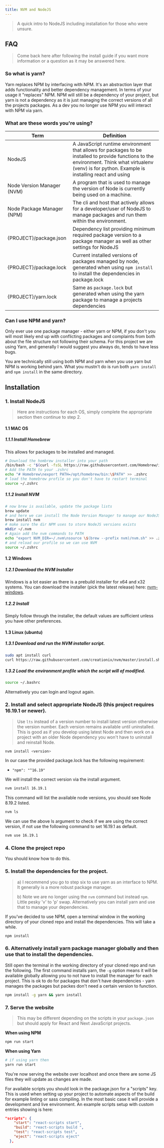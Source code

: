 ```yaml
---
title: NVM and NodeJS
---
```


> A quick intro to NodeJS including installation for those who were unsure.

## FAQ

> Come back here after following the install guide if you want more information or a question as it may be answered here.

### So what is yarn?

Yarn replaces NPM by interfacing with NPM. It's an abstraction layer that adds functionality and better dependency management.  In terms of your usage it "replaces" NPM. NPM will still be a dependency of your project, but yarn is not a dependency as it is just managing the correct versions of all the projects packages. As a dev you no longer use NPM you will interact with NPM via yarn.

### What are these words you're using?

| Term                       | Definition                                                   |
| -------------------------- | ------------------------------------------------------------ |
| NodeJS                     | A JavaScript runtime environment that allows for packages to be installed to provide functions to the environment. Think what virtualenv (venv) is for python. Example is installing react and using |
| Node Version Manager (NVM) | A program that is used to manage the version of Node is currently being used on a machine. |
| Node Package Manager (NPM) | The cli and host that actively allows for a developer/user of NodeJS to manage packages and run them within the environment. |
| {PROJECT}/package.json     | Dependency list providing minimum required package version to a package manager as well as other settings for NodeJS |
| {PROJECT}/package.lock     | Current installed versions of packages managed by node, generated when using `npm install` to install the dependencies in package.lock |
| {PROJECT}/yarn.lock        | Same as `package.lock` but generated when using the yarn package to manage a projects dependencies |

### Can I use NPM and yarn?

Only ever use one package manager - either yarn or NPM, if you don't you will most likely end up with conflicting packages and complaints from both about the file structure not following their schema.
For this project we are using Yarn, and generally I would suggest you always do, tends to have less bugs.

You are technically still using both NPM and yarn when you use yarn but NPM is working behind yarn. What you mustn't do is run both `yarn install` and `npm install` in the same directory.



## Installation

### 1. Install NodeJS

> Here are instructions for each OS, simply complete the appropriate section then continue to step 2.

#### 1.1 MAC OS

##### 1.1.1 Install Homebrew

This allows for packages to be installed and managed.
```zsh
# Download the hombrew installer into your path
/bin/bash -c "$(curl -fsSL https://raw.githubusercontent.com/Homebrew/install/HEAD/install.sh)"
# Add the PATH to your .zshrc
echo "# Homebrew\nexport PATH=/opt/homebrew/bin:\$PATH" >> .zshrc
# load the homebrew profile so you don't have to restart terminal
source ~/.zshrc
```

##### 1.1.2 Install NVM

```zsh
# now brew is available, update the package lists
brew update
# and here we can install the Node Version Manager to manage our NodeJS install
brew install nvm
# make sure the dir NPM uses to store NodeJS versions exists
mkdir ~/.nvm
# Again add the nvm commands to PATH
echo "export NVM_DIR=~/.nvm\nsource \$(brew --prefix nvm)/nvm.sh" >> .zshrc
# and reload our profile so we can use NVM
source ~/.zshrc
```

#### 1.2 Windows

##### 1.2.1 Download the NVM Installer

Windows is a lot easier as there is a prebuild installer for x64 and x32 systems. You can download the installer (pick the latest release) here: [nvm-windows](https://github.com/coreybutler/nvm-windows).

##### 1.2.2 Install

Simply follow through the installer, the default values are sufficient unless you have other preferences.



#### 1.3 Linux (ubuntu)

##### 1.3.1 Download and run the NVM installer script.

```bash
sudo apt install curl 
curl https://raw.githubusercontent.com/creationix/nvm/master/install.sh | bash
```

##### 1.3.2 Load the environment profile which the script will of modified.

```bash
source ~/.bashrc
```

Alternatively you can login and logout again.



### 2. Install and select appropriate NodeJS (this project requires 16.19.1 or newer).

> Use `lts` instead of a version number to install latest version otherwise the version number. Each version remains available until uninstalled. This is good as if you develop using latest Node and then work on a project with an older Node dependency you won't have to uninstall and reinstall Node.

```bash
nvm install <version>
```
In our case the provided package.lock has the following requirement:
- `"npm": "^16.19"` 

We will install the correct version via the install argument.
```bash
nvm install 16.19.1
```

This command will list the available node versions, you should see Node 8.19.2 listed.
```bash
nvm ls
```

We can use the above ls argument to check if we are using the correct version, if not use the following command to set 16.19.1 as default.
```bash
nvm use 16.19.1
```



### 4. Clone the project repo

You should know how to do this.



### 5. Install the dependencies for the project.

> a) I recommend you go to step six to use yarn as an interface to NPM. It generally is a more robust package manager.
>
> b) Note we are no longer using the `nvm` command but instead `npm`. Little pesky 'v' to 'p' swap. Alternatively you can install yarn and use that to manage your dependencies.

If you've decided to use NPM, open a terminal window in the working directory of your cloned repo and install the dependencies. This will take a while.
```zsh
npm install
```



### 6. Alternatively install yarn package manager globally and then use that to install the dependencies.

Still open the terminal in the working directory of your cloned repo and run the following. The first command installs yarn, the `-g` option means it will be available globally allowing you to not have to install the manager for each project. This is ok to do for packages that don't have dependencies - yarn manages the packages but packes don't need a certain version to function.
```zsh
npm install -g yarn && yarn install
```



### 7. Serve the website

> This may be different depending on the scripts in your `package.json` but should apply for React and Next JavaScript projects.

**When using NPM**
```zsh
npm run start
```
**When using Yarn**

```zsh
# if using yarn then 
yarn run start
```
You're now serving the website over localhost and once there are some JS files they will update as changes are made.

For available scripts you should look in the package.json for a "scripts" key. This is used when setting up your project to automate aspects of the build for example linting or sass compiling. In the most basic case it will provide a development and live environment.
An example scripts setup with custom entries showing is here:

```json
"scripts": {
    "start": "react-scripts start",
    "build": "react-scripts build ",
    "test": "react-scripts test",
    "eject": "react-scripts eject"
  },
```
